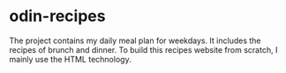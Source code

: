# odin-recipes
The project contains my daily meal plan for weekdays. It includes the recipes of brunch and dinner.
To build this recipes website from scratch, I mainly use the HTML technology.